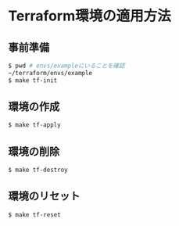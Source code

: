 # Terraform環境の適用方法

## 事前準備

```sh
$ pwd # envs/exampleにいることを確認
~/terraform/envs/example
$ make tf-init
```

## 環境の作成

```sh
$ make tf-apply
```

## 環境の削除

```sh
$ make tf-destroy
```

## 環境のリセット

```sh
$ make tf-reset
```
